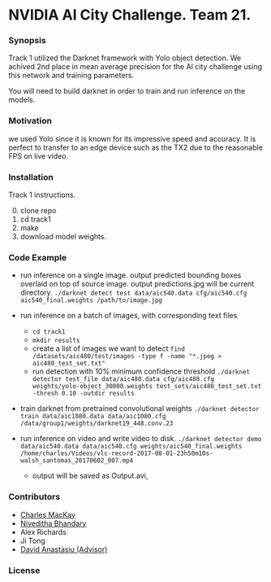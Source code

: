 # NVIDIA AI City Challenge. Team 21.

### Synopsis

Track 1 utilized the Darknet framework with Yolo object detection. We achived 2nd place in mean average precision for the AI city challenge using this network and training parameters. 

You will need to build darknet in order to train and run inference on the models. 

### Motivation
we used Yolo since it is known for its impressive speed and accuracy. It is perfect to transfer to an edge device such as the TX2 due to the reasonable FPS on live video. 

### Installation

Track 1 instructions.

0. clone repo
1. cd track1
2. make
3. download model weights. 

### Code Example

* run inference on a single image. output predicted bounding boxes overlaid on top of source image. output predictions.jpg will be current directory.
 `./darknet detect test data/aic540.data cfg/aic540.cfg aic540_final.weights /path/to/image.jpg `

* run inference on a batch of images, with corresponding text files
  * `cd track1`
  * `mkdir results`
  * create a list of images we want to detect `find /datasets/aic480/test/images -type f -name "*.jpeg > aic480_test_set.txt"`
  * run detection with 10% minimum confidence threshold `./darknet detector test_file data/aic480.data cfg/aic480.cfg weights/yolo-object_30000.weights test_sets/aic480_test_set.txt -thresh 0.10 -outdir results`

* train darknet from pretrained convolutional weights
`./darknet detector train data/aic1080.data data/aic1080.cfg /data/group1/weights/darknet19_448.conv.23`

* run inference on video and write video to disk.
`./darknet detector demo data/aic540.data data/aic540.cfg weights/aic540_final.weights /home/charles/Videos/vlc-record-2017-08-01-23h50m10s-walsh_santomas_20170602_007.mp4 `
  * output will be saved as Output.avi, 


### Contributors

 * [Charles MacKay](https://github.com/ctmackay)
 * [Niveditha Bhandary](https://github.com/nivedithabhandary)
 * Alex Richards
 * Ji Tong
 * [David Anastasiu (Advisor)](https://github.com/davidanastasiu)


### License
